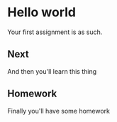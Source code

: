 # Hello world
Your first assignment is as such.

## Next
And then you'll learn this thing

## Homework
Finally you'll have some homework
